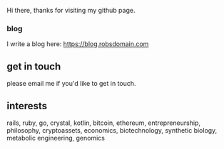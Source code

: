 Hi there, thanks for visiting my github page. 

### blog
I write a blog here: https://blog.robsdomain.com

## get in touch

please email me if you'd like to get in touch.

## interests

rails, ruby, go, crystal, kotlin, bitcoin, ethereum, entrepreneurship, philosophy, cryptoassets, economics, biotechnology, synthetic biology, metabolic engineering, genomics
